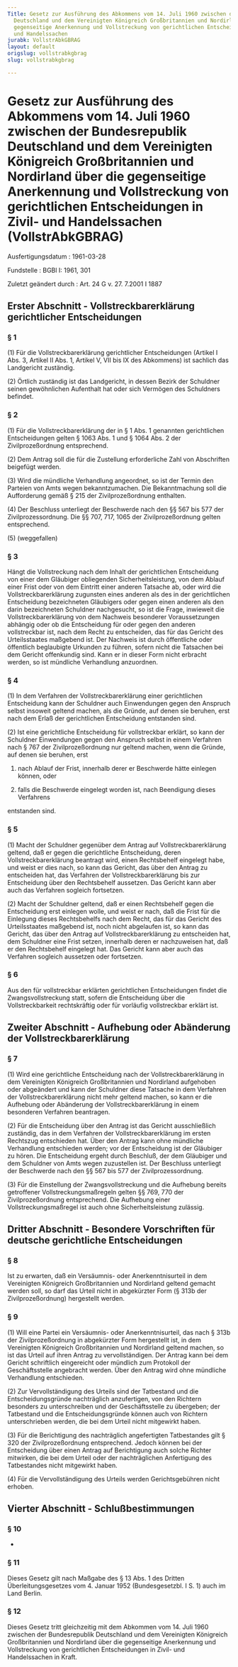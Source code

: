 ```yaml
---
Title: Gesetz zur Ausführung des Abkommens vom 14. Juli 1960 zwischen der Bundesrepublik
  Deutschland und dem Vereinigten Königreich Großbritannien und Nordirland über die
  gegenseitige Anerkennung und Vollstreckung von gerichtlichen Entscheidungen in Zivil-
  und Handelssachen
jurabk: VollstrAbkGBRAG
layout: default
origslug: vollstrabkgbrag
slug: vollstrabkgbrag

---
```


# Gesetz zur Ausführung des Abkommens vom 14. Juli 1960 zwischen der Bundesrepublik Deutschland und dem Vereinigten Königreich Großbritannien und Nordirland über die gegenseitige Anerkennung und Vollstreckung von gerichtlichen Entscheidungen in Zivil- und Handelssachen (VollstrAbkGBRAG)

Ausfertigungsdatum
:   1961-03-28

Fundstelle
:   BGBl I: 1961, 301

Zuletzt geändert durch
:   Art. 24 G v. 27. 7.2001 I 1887

## Erster Abschnitt - Vollstreckbarerklärung gerichtlicher Entscheidungen

### § 1

(1) Für die Vollstreckbarerklärung gerichtlicher Entscheidungen
(Artikel I Abs. 3, Artikel II Abs. 1, Artikel V, VII bis IX des
Abkommens) ist sachlich das Landgericht zuständig.

(2) Örtlich zuständig ist das Landgericht, in dessen Bezirk der
Schuldner seinen gewöhnlichen Aufenthalt hat oder sich Vermögen des
Schuldners befindet.

### § 2

(1) Für die Vollstreckbarerklärung der in § 1 Abs. 1 genannten
gerichtlichen Entscheidungen gelten § 1063 Abs. 1 und § 1064 Abs. 2
der Zivilprozeßordnung entsprechend.

(2) Dem Antrag soll die für die Zustellung erforderliche Zahl von
Abschriften beigefügt werden.

(3) Wird die mündliche Verhandlung angeordnet, so ist der Termin den
Parteien von Amts wegen bekanntzumachen. Die Bekanntmachung soll die
Aufforderung gemäß § 215 der Zivilprozeßordnung enthalten.

(4) Der Beschluss unterliegt der Beschwerde nach den §§ 567 bis 577
der Zivilprozessordnung. Die §§ 707, 717, 1065 der Zivilprozeßordnung
gelten entsprechend.

(5) (weggefallen)

### § 3

Hängt die Vollstreckung nach dem Inhalt der gerichtlichen Entscheidung
von einer dem Gläubiger obliegenden Sicherheitsleistung, von dem
Ablauf einer Frist oder von dem Eintritt einer anderen Tatsache ab,
oder wird die Vollstreckbarerklärung zugunsten eines anderen als des
in der gerichtlichen Entscheidung bezeichneten Gläubigers oder gegen
einen anderen als den darin bezeichneten Schuldner nachgesucht, so ist
die Frage, inwieweit die Vollstreckbarerklärung von dem Nachweis
besonderer Voraussetzungen abhängig oder ob die Entscheidung für oder
gegen den anderen vollstreckbar ist, nach dem Recht zu entscheiden,
das für das Gericht des Urteilsstaates maßgebend ist. Der Nachweis ist
durch öffentliche oder öffentlich beglaubigte Urkunden zu führen,
sofern nicht die Tatsachen bei dem Gericht offenkundig sind. Kann er
in dieser Form nicht erbracht werden, so ist mündliche Verhandlung
anzuordnen.

### § 4

(1) In dem Verfahren der Vollstreckbarerklärung einer gerichtlichen
Entscheidung kann der Schuldner auch Einwendungen gegen den Anspruch
selbst insoweit geltend machen, als die Gründe, auf denen sie beruhen,
erst nach dem Erlaß der gerichtlichen Entscheidung entstanden sind.

(2) Ist eine gerichtliche Entscheidung für vollstreckbar erklärt, so
kann der Schuldner Einwendungen gegen den Anspruch selbst in einem
Verfahren nach § 767 der Zivilprozeßordnung nur geltend machen, wenn
die Gründe, auf denen sie beruhen, erst

1.  nach Ablauf der Frist, innerhalb derer er Beschwerde hätte einlegen
    können, oder


2.  falls die Beschwerde eingelegt worden ist, nach Beendigung dieses
    Verfahrens



entstanden sind.

### § 5

(1) Macht der Schuldner gegenüber dem Antrag auf
Vollstreckbarerklärung geltend, daß er gegen die gerichtliche
Entscheidung, deren Vollstreckbarerklärung beantragt wird, einen
Rechtsbehelf eingelegt habe, und weist er dies nach, so kann das
Gericht, das über den Antrag zu entscheiden hat, das Verfahren der
Vollstreckbarerklärung bis zur Entscheidung über den Rechtsbehelf
aussetzen. Das Gericht kann aber auch das Verfahren sogleich
fortsetzen.

(2) Macht der Schuldner geltend, daß er einen Rechtsbehelf gegen die
Entscheidung erst einlegen wolle, und weist er nach, daß die Frist für
die Einlegung dieses Rechtsbehelfs nach dem Recht, das für das Gericht
des Urteilsstaates maßgebend ist, noch nicht abgelaufen ist, so kann
das Gericht, das über den Antrag auf Vollstreckbarerklärung zu
entscheiden hat, dem Schuldner eine Frist setzen, innerhalb deren er
nachzuweisen hat, daß er den Rechtsbehelf eingelegt hat. Das Gericht
kann aber auch das Verfahren sogleich aussetzen oder fortsetzen.

### § 6

Aus den für vollstreckbar erklärten gerichtlichen Entscheidungen
findet die Zwangsvollstreckung statt, sofern die Entscheidung über die
Vollstreckbarkeit rechtskräftig oder für vorläufig vollstreckbar
erklärt ist.

## Zweiter Abschnitt - Aufhebung oder Abänderung der Vollstreckbarerklärung

### § 7

(1) Wird eine gerichtliche Entscheidung nach der
Vollstreckbarerklärung in dem Vereinigten Königreich Großbritannien
und Nordirland aufgehoben oder abgeändert und kann der Schuldner diese
Tatsache in dem Verfahren der Vollstreckbarerklärung nicht mehr
geltend machen, so kann er die Aufhebung oder Abänderung der
Vollstreckbarerklärung in einem besonderen Verfahren beantragen.

(2) Für die Entscheidung über den Antrag ist das Gericht
ausschließlich zuständig, das in dem Verfahren der
Vollstreckbarerklärung im ersten Rechtszug entschieden hat. Über den
Antrag kann ohne mündliche Verhandlung entschieden werden; vor der
Entscheidung ist der Gläubiger zu hören. Die Entscheidung ergeht durch
Beschluß, der dem Gläubiger und dem Schuldner von Amts wegen
zuzustellen ist. Der Beschluss unterliegt der Beschwerde nach den §§
567 bis 577 der Zivilprozessordnung.

(3) Für die Einstellung der Zwangsvollstreckung und die Aufhebung
bereits getroffener Vollstreckungsmaßregeln gelten §§ 769, 770 der
Zivilprozeßordnung entsprechend. Die Aufhebung einer
Vollstreckungsmaßregel ist auch ohne Sicherheitsleistung zulässig.

## Dritter Abschnitt - Besondere Vorschriften für deutsche gerichtliche Entscheidungen

### § 8

Ist zu erwarten, daß ein Versäumnis- oder Anerkenntnisurteil in dem
Vereinigten Königreich Großbritannien und Nordirland geltend gemacht
werden soll, so darf das Urteil nicht in abgekürzter Form (§ 313b der
Zivilprozeßordnung) hergestellt werden.

### § 9

(1) Will eine Partei ein Versäumnis- oder Anerkenntnisurteil, das nach
§ 313b der Zivilprozeßordnung in abgekürzter Form hergestellt ist, in
dem Vereinigten Königreich Großbritannien und Nordirland geltend
machen, so ist das Urteil auf ihren Antrag zu vervollständigen. Der
Antrag kann bei dem Gericht schriftlich eingereicht oder mündlich zum
Protokoll der Geschäftsstelle angebracht werden. Über den Antrag wird
ohne mündliche Verhandlung entschieden.

(2) Zur Vervollständigung des Urteils sind der Tatbestand und die
Entscheidungsgründe nachträglich anzufertigen, von den Richtern
besonders zu unterschreiben und der Geschäftsstelle zu übergeben; der
Tatbestand und die Entscheidungsgründe können auch von Richtern
unterschrieben werden, die bei dem Urteil nicht mitgewirkt haben.

(3) Für die Berichtigung des nachträglich angefertigten Tatbestandes
gilt § 320 der Zivilprozeßordnung entsprechend. Jedoch können bei der
Entscheidung über einen Antrag auf Berichtigung auch solche Richter
mitwirken, die bei dem Urteil oder der nachträglichen Anfertigung des
Tatbestandes nicht mitgewirkt haben.

(4) Für die Vervollständigung des Urteils werden Gerichtsgebühren
nicht erhoben.

## Vierter Abschnitt - Schlußbestimmungen

### § 10

-

### § 11

Dieses Gesetz gilt nach Maßgabe des § 13 Abs. 1 des Dritten
Überleitungsgesetzes vom 4. Januar 1952 (Bundesgesetzbl. I S. 1) auch
im Land Berlin.

### § 12

Dieses Gesetz tritt gleichzeitig mit dem Abkommen vom 14. Juli 1960
zwischen der Bundesrepublik Deutschland und dem Vereinigten Königreich
Großbritannien und Nordirland über die gegenseitige Anerkennung und
Vollstreckung von gerichtlichen Entscheidungen in Zivil- und
Handelssachen in Kraft.

